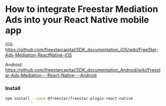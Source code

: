 # How to integrate Freestar Mediation Ads into your React Native mobile app

iOS:      https://github.com/freestarcapital/SDK_documentation_iOS/wiki/FreeStar-Ads-Mediation-ReactNative-iOS

Android:  https://github.com/freestarcapital/SDK_documentation_Android/wiki/Freestar-Ads-Mediation---React-Native---Android

### Install

```sh
npm install --save @freestar/freestar-plugin-react-native
```
